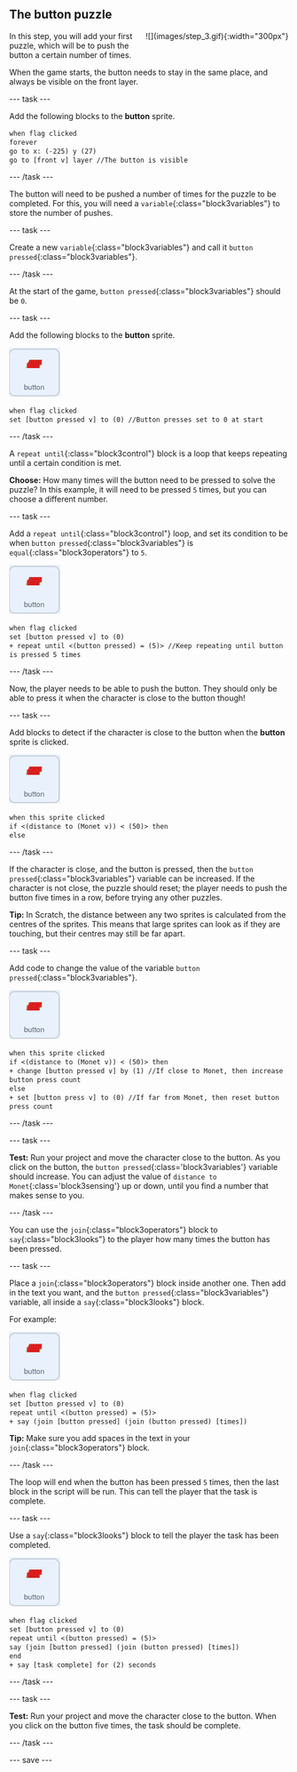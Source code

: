 ## The button puzzle

<div style="display: flex; flex-wrap: wrap">
<div style="flex-basis: 200px; flex-grow: 1; margin-right: 15px;">
In this step, you will add your first puzzle, which will be to push the button a certain number of times.
</div>
<div>
![](images/step_3.gif){:width="300px"}
</div>
</div>

When the game starts, the button needs to stay in the same place, and always be visible on the front layer.

--- task ---

Add the following blocks to the **button** sprite.

```blocks3
when flag clicked
forever
go to x: (-225) y (27)
go to [front v] layer //The button is visible
```

--- /task ---

The button will need to be pushed a number of times for the puzzle to be completed. For this, you will need a `variable`{:class="block3variables"} to store the number of pushes.

--- task ---

Create a new `variable`{:class="block3variables"} and call it `button pressed`{:class="block3variables"}.

--- /task ---

At the start of the game, `button pressed`{:class="block3variables"} should be `0`.

--- task ---

Add the following blocks to the **button** sprite.

![The button sprite.](images/button-sprite.png)
```blocks3
when flag clicked
set [button pressed v] to (0) //Button presses set to 0 at start
```

--- /task ---

A `repeat until`{:class="block3control"} block is a loop that keeps repeating until a certain condition is met. 

**Choose:** How many times will the button need to be pressed to solve the puzzle? In this example, it will need to be pressed `5` times, but you can choose a different number.

--- task ---

Add a `repeat until`{:class="block3control"} loop, and set its condition to be when `button pressed`{:class="block3variables"} is `equal`{:class="block3operators"} to `5`.

![The button sprite.](images/button-sprite.png)
```blocks3
when flag clicked
set [button pressed v] to (0)
+ repeat until <(button pressed) = (5)> //Keep repeating until button is pressed 5 times
```

--- /task ---

Now, the player needs to be able to push the button. They should only be able to press it when the character is close to the button though!

--- task ---

Add blocks to detect if the character is close to the button when the **button** sprite is clicked.

![The button sprite.](images/button-sprite.png)
```blocks3
when this sprite clicked
if <(distance to (Monet v)) < (50)> then
else
```

--- /task ---

If the character is close, and the button is pressed, then the `button pressed`{:class="block3variables"} variable can be increased. If the character is not close, the puzzle should reset; the player needs to push the button five times in a row, before trying any other puzzles.

**Tip:** In Scratch, the distance between any two sprites is calculated from the centres of the sprites. This means that large sprites can look as if they are touching, but their centres may still be far apart.

--- task ---

Add code to change the value of the variable `button pressed`{:class="block3variables"}.

![The button sprite.](images/button-sprite.png)
```blocks3
when this sprite clicked
if <(distance to (Monet v)) < (50)> then
+ change [button pressed v] by (1) //If close to Monet, then increase button press count
else
+ set [button press v] to (0) //If far from Monet, then reset button press count
```

--- /task ---

--- task ---

**Test:** Run your project and move the character close to the button. As you click on the button, the `button pressed`{:class='block3variables'} variable should increase. You can adjust the value of `distance to Monet`{:class='block3sensing'} up or down, until you find a number that makes sense to you.

--- /task ---

You can use the `join`{:class="block3operators"} block to `say`{:class="block3looks"} to the player how many times the button has been pressed.

--- task ---

Place a `join`{:class="block3operators"} block inside another one. Then add in the text you want, and the `button pressed`{:class="block3variables"} variable, all inside a `say`{:class="block3looks"} block.

For example:

![The button sprite.](images/button-sprite.png)
```blocks3
when flag clicked
set [button pressed v] to (0)
repeat until <(button pressed) = (5)> 
+ say (join [button pressed] (join (button pressed) [times])
```

**Tip:** Make sure you add spaces in the text in your `join`{:class="block3operators"} block.

--- /task ---

The loop will end when the button has been pressed `5` times, then the last block in the script will be run. This can tell the player that the task is complete.

--- task ---

Use a `say`{:class="block3looks"} block to tell the player the task has been completed.

![The button sprite.](images/button-sprite.png)
```blocks3
when flag clicked
set [button pressed v] to (0)
repeat until <(button pressed) = (5)>
say (join [button pressed] (join (button pressed) [times])
end
+ say [task complete] for (2) seconds
```

--- /task ---



--- task ---

**Test:** Run your project and move the character close to the button. When you click on the button five times, the task should be complete.

--- /task ---

--- save ---

